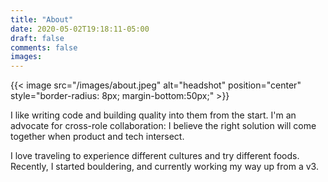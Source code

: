 ```yaml
---
title: "About"
date: 2020-05-02T19:18:11-05:00
draft: false
comments: false
images:
---
```


{{< image src="/images/about.jpeg" alt="headshot" position="center" style="border-radius: 8px; margin-bottom:50px;" >}}

I like writing code and building quality into them from the start. I'm an advocate for cross-role collaboration: I 
believe the right solution will come together when product and tech intersect. 

I love traveling to experience different cultures and try different foods. Recently, I started bouldering, and
currently working my way up from a v3.
 

